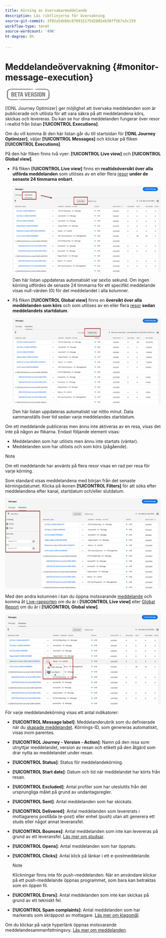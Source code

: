 ```yaml
---
title: Körning av övervakarmeddelande
description: Läs riktlinjerna för övervakning
source-git-commit: 3f02a5debbc870915175d2802eb30ff567a3c159
workflow-type: tm+mt
source-wordcount: '496'
ht-degree: 0%

---
```


# Meddelandeövervakning {#monitor-message-execution}

![](assets/do-not-localize/badge.png)

[!DNL Journey Optimizer] ger möjlighet att övervaka meddelanden som är publicerade och utlösta för att vara säkra på att meddelandena körs, skickas och levereras. Du kan se hur dina meddelanden fungerar över resor <!--and APIs--> i realtid från listan **[!UICONTROL Executions]**.

Om du vill komma åt den här listan går du till startsidan för **[!DNL Journey Optimizer]**, väljer **[!UICONTROL Messages]** och klickar på fliken **[!UICONTROL Executions]**.

På den här fliken finns två vyer: **[!UICONTROL Live view]** och **[!UICONTROL Global view]**.

* På fliken **[!UICONTROL Live view]** finns en **realtidsöversikt över alla utförda meddelanden** som utlöses av en eller flera [resor](building-journeys/journey.md) **under de senaste 24 timmarna enbart**.

   ![](assets/message-execution-tab-live.png)

   Den här listan uppdateras automatiskt var sextio sekund. Om ingen körning utfördes de senaste 24 timmarna för ett specifikt meddelande visas null-värden (0) för det meddelandet i alla kolumner.

* På fliken **[!UICONTROL Global view]** finns en **översikt över alla meddelanden som körs** och som utlöses av en eller flera [resor](building-journeys/journey.md) **sedan meddelandets startdatum**.

   ![](assets/message-execution-tab-global.png)

   Den här listan uppdateras automatiskt var nittio minut. Data sammanställs över tid sedan varje meddelandes startdatum.

Om ett meddelande publiceras men ännu inte aktiveras av en resa, visas det inte på någon av flikarna. Endast följande element visas:
* Meddelanden som har utlösts men ännu inte startats (väntar).
* Meddelanden som har utlösts och som körs (pågående).

<!--For multichannel messages, one row per channel is displayed for each message. STILL VALID? looks like NOT-->

>[!NOTE]
>
>Om ett meddelande har använts på flera resor visas en rad per resa för varje körning.

<!--![](assets/message-execution-multichannel.png)-->

<!--If a message has been used in several journeys, the **[!UICONTROL Source]** column displays **[!UICONTROL Multiple]**.-->

Som standard visas meddelandena med början från det senaste körningsdatumet. Klicka på ikonen **[!UICONTROL Filters]** för att söka efter meddelandena efter kanal, startdatum och/eller slutdatum.

![](assets/message-execution-tab-filters.png)

Med den andra kolumnen i <!--**[!UICONTROL Quick action]**-->kan du öppna motsvarande [meddelande](create-message.md) och komma åt [Live-rapporten](reports/live-report.md) om du är i **[!UICONTROL Live view]** eller [Global Report](reports/global-report.md) om du är i **[!UICONTROL Global view]**.

![](assets/message-execution-open-live-report.png)

För varje meddelandekörning visas ett antal indikatorer:

* **[!UICONTROL Message label]**: Meddelanderubrik som du definierade när du  [skapade meddelandet](create-message.md). Körnings-ID, som genereras automatiskt, visas inom parentes.

   <!--**[!UICONTROL Execution ID]**: Automatically generated identifier.
  **[!UICONTROL Source]**: Name of the journey leveraging that message.-->

* **[!UICONTROL Journey - Version - Action]**: Namn på den resa som utnyttjar meddelandet, version av resan och etikett på den åtgärd som drar nytta av meddelandet under resan.

* **[!UICONTROL Status]**: Status för meddelandekörning.  <!--List all the possible statuses? For now only Live status? The user cannot stop or cancel the execution. TBC by Fred-->

* **[!UICONTROL Start date]**: Datum och tid när meddelandet har körts från resan.

   <!--Targeted: Number of targeted profiles for each message execution. To come?-->

* **[!UICONTROL Excluded]**: Antal profiler som har uteslutits från det ursprungliga målet på grund av undantagsregler.

* **[!UICONTROL Sent]**: Antal meddelanden som har skickats.

* **[!UICONTROL Delivered]**: Antal meddelanden som levererats i mottagarens postlåda (e-post) eller enhet (push) utan att generera ett studs eller något annat leveransfel.

* **[!UICONTROL Bounces]**: Antal meddelanden som inte kan levereras på grund av ett leveransfel. [Läs mer om studsar](suppression-list.md).

* **[!UICONTROL Opens]**: Antal meddelanden som har öppnats.

* **[!UICONTROL Clicks]**: Antal klick på länkar i ett e-postmeddelande.

   >[!NOTE]
   >
   >Klickningar finns inte för push-meddelanden: När en användare klickar på ett push-meddelande öppnas programmet, som bara kan betraktas som en öppen fil.

* **[!UICONTROL Errors]**: Antal meddelanden som inte kan skickas på grund av ett tekniskt fel.

* **[!UICONTROL Spam complaints]**: Antal meddelanden som har markerats som skräppost av mottagare. [Läs mer om klagomål](https://experienceleague.adobe.com/docs/deliverability-learn/deliverability-best-practice-guide/metrics-for-deliverability/complaints.html#metrics-for-deliverability).

Om du klickar på varje hyperlänk öppnas motsvarande meddelandesammanfattningsvy. [Läs mer om meddelanden](create-message.md).
